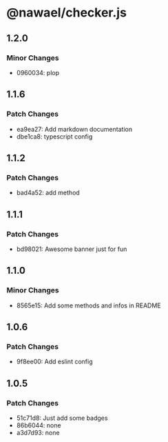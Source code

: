 # @nawael/checker.js

## 1.2.0

### Minor Changes

- 0960034: plop

## 1.1.6

### Patch Changes

- ea9ea27: Add markdown documentation
- dbe1ca8: typescript config

## 1.1.2

### Patch Changes

- bad4a52: add method

## 1.1.1

### Patch Changes

- bd98021: Awesome banner just for fun

## 1.1.0

### Minor Changes

- 8565e15: Add some methods and infos in README

## 1.0.6

### Patch Changes

- 9f8ee00: Add eslint config

## 1.0.5

### Patch Changes

- 51c71d8: Just add some badges
- 86b6044: none
- a3d7d93: none
